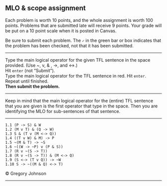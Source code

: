 ## MLO & scope assignment

Each problem is worth 10 points, and the whole assignment is worth 100 points. Problems that are submitted late will receive 9 points. Your grade will be put on a 10 point scale when it is posted in Canvas.  

Be sure to submit each problem. The `✓` in the green bar or box indicates that the problem has been checked, not that it has been submitted.

---

Type the main logical operator for the given TFL sentence in the space provided. (Use ~, v, & , ->, and <->.)<br>
Hit `enter` (not &ldquo;Submit&rdquo;).<br> 
Type the main logical operator for the TFL sentence in red. Hit `enter`.<br> 
Repeat until finished.<br>
**Then submit the problem.**

---

Keep in mind that the main logical operator for the (entire) TFL sentence that you are given is the first operator that type in the space. Then you are identifying the MLO for sub-sentences of that sentence. 

---

~~~{.SynChecker .Match system="magnusSL"  points="10" late-credit="9"}
1.1 (P -> S) & W
1.2 (M v T) & (Q -> W)
1.3 S & (T v (M <-> Q))
1.4 ((T v W) & M) -> P
1.5 ~(M & T) -> ~S
1.6 ~((W -> ~P) v (P & S))
1.7 (R v ~(S -> T))
1.8 (R v ~(S -> T)) & (M <-> Q)
1.9 (S <-> (T v Q)) -> ~W
1.10 S -> ~((M & Q) <-> T)
~~~


<p>&copy; <script>document.write(new Date().getFullYear())</script> Gregory Johnson</p> 

---